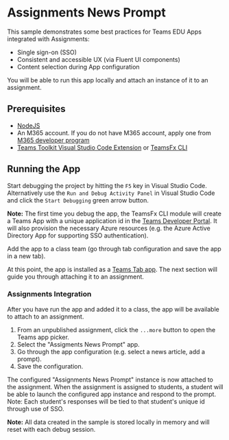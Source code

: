 # Assignments News Prompt

This sample demonstrates some best practices for Teams EDU Apps integrated with Assignments:
- Single sign-on (SSO)
- Consistent and accessible UX (via Fluent UI components)
- Content selection during App configuration


You will be able to run this app locally and attach an instance of it to an assignment.

## Prerequisites

- [NodeJS](https://nodejs.org/en/)
- An M365 account. If you do not have M365 account, apply one from [M365 developer program](https://developer.microsoft.com/en-us/microsoft-365/dev-program)
- [Teams Toolkit Visual Studio Code Extension](https://aka.ms/teams-toolkit) or [TeamsFx CLI](https://aka.ms/teamsfx-cli)

## Running the App

Start debugging the project by hitting the `F5` key in Visual Studio Code. Alternatively use the `Run and Debug Activity Panel` in Visual Studio Code and click the `Start Debugging` green arrow button.

<b>Note:</b> The first time you debug the app, the TeamsFx CLI module will create a Teams App with a unique application id in the [Teams Developer Portal](https://dev.teams.microsoft.com/home). It will also provision the necessary Azure resources (e.g. the Azure Active Directory App for supporting SSO authentication).

Add the app to a class team (go through tab configuration and save the app in a new tab).

At this point, the app is installed as a [Teams Tab app](https://docs.microsoft.com/en-us/microsoftteams/platform/tabs/what-are-tabs). The next section will guide you through attaching it to an assignment.

### Assignments Integration

After you have run the app and added it to a class, the app will be available to attach to an assignment.
1. From an unpublished assignment, click the `...more` button to open the Teams app picker.
2. Select the "Assigments News Prompt" app.
3. Go through the app configuration (e.g. select a news article, add a prompt).
4. Save the configuration.

The configured "Assignments News Prompt" instance is now attached to the assignment. When the assignment is assigned to students, a student will be able to launch the configured app instance and respond to the prompt. Note: Each student's responses will be tied to that student's unique id through use of SSO.

<b>Note:</b> All data created in the sample is stored locally in memory and will reset with each debug session.